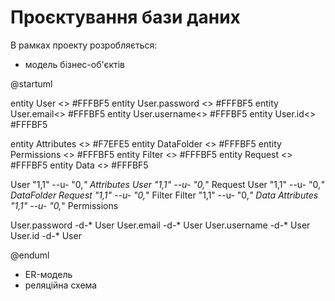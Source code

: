 # Проєктування бази даних

В рамках проекту розробляється:

- модель бізнес-об'єктів


@startuml


entity User <<ENTITY>> #FFFBF5
entity User.password <<TEXT>> #FFFBF5
entity User.email<<TEXT>> #FFFBF5
entity User.username<<TEXT>> #FFFBF5
entity User.id<<TEXT>> #FFFBF5


entity Attributes <<ENTITY>> #F7EFE5
entity DataFolder <<ENTITY>> #FFFBF5
entity Permissions <<ENTITY>> #FFFBF5
entity Filter <<ENTITY>> #FFFBF5
entity Request <<ENTITY>> #FFFBF5
entity Data <<ENTITY>> #FFFBF5

User "1,1" --u- "0,_" Attributes
User "1,1" --u- "0,_" Request
User "1,1" --u- "0,_" DataFolder
Request "1,1" --u- "0,_" Filter
Filter "1,1" --u- "0,_" Data
Attributes "1,1" --u- "0,_" Permissions

User.password -d-* User
User.email -d-* User
User.username -d-* User
User.id -d-* User

@enduml

- ER-модель
- реляційна схема
